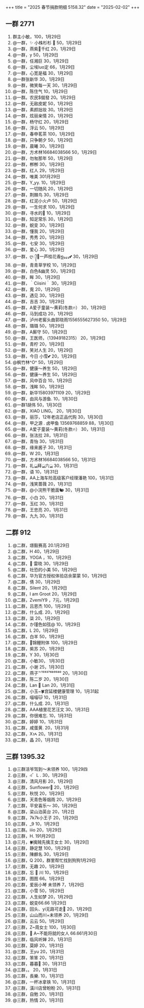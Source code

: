 +++
title = "2025 春节捐款明细 5158.32"
date = "2025-02-02"
+++

## 一群 2771
1. 群主小敏，100，1月29日
2. @一群，✨ 小株杉杉 🐬 50，1月29日
3. @一群，燕紫💋千红 20，1月29日
4. @一群，y 50，1月29日
5. @一群，任湘巨 30，1月29日
6. @一群，尘埃luo定 66，1月29日
7. @一群，心宽是福 30，1月29日
8. @一群张新华 30，1月29日
9. @一群，微笑每一天 30，1月29日
10. @一群，陈住气 10，1月29日
11. @一群。农民$僦發 20。1月29日
12. @一群，无敌皮妮 50，1月29日
13. @一群，素颜拙妆 30。1月29日
14. @一群，炫丽亲情 20，1月29日
15. @一群，杨守红 20，1月29日
16. @一群，浮云 50，1月29日
17. @一群，春申茗茶 100，1月29日
18. @一群，只争朝夕 50，1月29日
19. @一群，晨曦 30，1月29日
20. @一群，方术林16684038566 50，1月29日
21. @一群，勿匆那年 50，1月29日
22. @一群，栁栁 30，1月29日
23. @一群，红人 29，1月29日
24. @一群，唯美 301月29日
25. @一群，Y_yy. 10，1月29日
26. @一群，一切随风 20，1月29日
27. @一群，荆棘鸟 30，1月29日
28. @一群，红泥小火卢 50，1月29日
29. @一群，一生何求 100，1月29日
30. @一群，寻水的🐠 10，1月29日
31. @一群，知足常乐 30，1月29日
32. @一群，蜕变 30，1月29日
33. @一群，懂我 20，1月29日
34. @一群，秀秀 20，1月29日
35. @一群，七安 30，1月29日
36. @一群，爱心 30，1月29日
37. @一群，ღ᭄💞一芦桂花香໑ຼ₀₂₃💕 30，1月29日
38. @一群，青青草学校 10，1月29日
39. @一群，白色&幽灵 50，1月29日
40. @一群，眸 30，1月29日
41. @一群，｀Ciisini｀ 30，1月29日
42. @一群，覔 20，1月29日
44. @一群，遇见 30，1月29日
45. @一群，吉吉 30，1月29日
46. @一群，A爱子童装～黄莉(冬款🔥） 30，1月29日
47. @一群，马到成功 20，1月29日
48. @一群，泸州老窖头曲郭晓雨1556555627350 50，1月29日
49. @一群，璐璐 50，1月29日
50. @一群，A厮守 50，1月29日
51. @一群，王医师，（13949182315） 20，1月29日
52. @一群，青柠 20，1月29日
53. @一群，笑对人生 20，1月29日
54. @一群，今日 小雪💕 20，1月29日
55. @枫竹林^O^ 50，1月29日
56. @一群，健康～养生 50，1月29日
57. @一群，健康～养生 50，1月29日
58. @一群，风中百合 10，1月29日
59. @一群，浅眸 50，1月29日
60. @一群，新华15803971109 20，1月29日
61. @一群，由风与游鱼. 10，1月30日
62. @一群1胡伟 50，1月30日
63. @一群，XIAO LING。 20，1月30日
64. @一群，丽莎，12年老店正品代购 30，1月30日
65. @一群，甲之源 . 卤甲鱼 13569768859 88，1月30日
66. @一群，A爱子童装～黄莉(冬款🔥） 30，1月31日
67. @一群，张法拉 28，1月31日
68. @一群，青怡 30，1月31日
69. @一群，缘来酱子 30，1月31日
70. @一群，W 20，1月31日
71. @一群，方术林16684038566 50，1月31日
72. @一群，礼ൢ拜ൢ六ൢ 30，1月31日
73. @一群，语 10，1月31日
74. @一群，AA上海车险高级客户经理潘艳 100，1月31日
75. @一群，浅笑蔷薇 20，1月31日
76. @一群，@小浣熊干脆面🐿  30，1月31日
77. @一群，小白 20，1月31日
78. @一群，玉红 30，1月31日
79. @一群，王忠亮 20，1月31日
80. @一群，九九 30，1月31日

## 二群 912
1. @二群，璟毅赛高 20.1月29日
2. @二群，H 40，1月29日
3. @二群，YOGA ，10，1月29日
4. @二群，🍎 雷晓 30，1月29日
5. @二群，社恐的小美 50，1月29日
6. @二群，华为官方授权体验店余蒙蒙 50，1月29日
7. @二群，倩 30，1月29日
8. @二群，Silent 20，1月29日
9. @二群，I am Groot 20，1月29日
10. @二群，ZvemiY9 ，7元，1月29日
11. @二群，吕恩杰 100，1月29日
12. @二群，什么成. 20，1月29日
13. @二群，柒 20，1月29日
14. @二群，か瑾色如弦@ 10，1月29日
15. @二群，L 20，1月29日
16. @二群，白羊 50，1月29日
17. @二群，🍄锦鲤附体 100，1月29日
18. @二群，紫苏 20，1月29日
19. @二群，Y 30，1月30日
20. @二群，小敏30， 1月30日
21. @二群，小谢 25，1月30日
22. @二群，燕子℡¹⁵⁹³⁷⁶⁸⁹⁵⁸⁰ 20，1月30日
23. @二群，陈二岁 20，1月30日
24. @二群，Lan 🌟 Lan 20，1月31日
25. @二群，小玉~🍀宫延楼健康管理 10，1月31起
26. @二群，喵喵🐱 10，1月31日
27. @二群，什么成. 20，1月31日
28. @二群，AAA植里花艺汪文 30，1月31日
29. @二群，你很难忘. 10，1月31日
30. @二群，婷婷 10，1月31日
31. @二群，咸蛋黄. 20，1月31月
32. @二群，Ⅹᝰ 20。1月31日
33. @二群，晶 20，1月31日

## 三群 1395.32
1. @三群活爷驾到～未领养 100，1月29四
2. @三群，এ゛L  . 30，1月29日
3. @三群，清风月影 20，1月29日
4. @三群，Sunflower🌻 20，1月29日
5. @三群，秋悦 20，1月29日
6. @三群，天青色等烟雨 20，1月29日
7. @三群，平安喜乐～ 30，1月29日
8. @三群，梁山泊英台
 20，1月2日
9. @三群，7k7k小王子 20，1月29日
10. @三群，_9 10，1月29日
11. @三群。iiio 20，1月29日
12. @三群，H. 191月29日
13. @三月，🍀擒贼先擒王女士 30，1月29日
14. @三群，静定慧 100，1月29日
15. @三群，陳麒名 30，1月29日
16. @三群，Q 200，群里帮忙找到狗狗1月29日
17. @三群，无趣 20，1月29日
18. @三群，忘 🐅 川 10，1月29日
19. @三群，图图 66。1月29日
20. @三群，爱辰小琴 未领养 7，1月29日
21. @三群，小雪 50，1月29日
22. @三群，人生如梦 20，1月29日
23. @三群，蜕变66.66 1月29日
24. @三群，回头、yi无路可走🌻 20，1月29日
25. @三群，山山而川+未领养 20，1月29日
26. @三群，云云 50。1月29日
27. @三群，Z~周女士 100，1月30日
28. @三群，🌸 A~不能将就的女人 66.661月30日
29. @三群，临风听婵 20，1月31日
30. @三群，莫婷 20，1月31日
31. @三群，王yu 20，1月31日
32. @三群，笨笨 20，1月31日
33. @三群，暮暮🍟 30，1月31日
34. @三群，。 20，1月31日
35. @三群，長樂. 10，1月31日
36. @三群，一杯冰拿铁 10，1月31日
37. @三群，潢川店曾盼盼 20，1月31日
38. @三群，自勉 20，1月31日
39. @三群，热情 20，1月31日